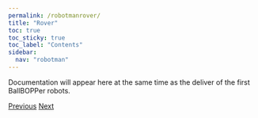 ```yaml
---
permalink: /robotmanrover/
title: "Rover"
toc: true
toc_sticky: true
toc_label: "Contents"
sidebar:
  nav: "robotman"
---
```


Documentation will appear here at the same time as the deliver of the first BallBOPPer robots.

  <nav class="pagination">
      <a href="/BallBOPPer/robotmanlauncher/" class="pagination--pager" title="Launcher Manual">Previous</a>
       <a href="/BallBOPPer/robotmanreloader/" class="pagination--pager" title="Reloader">Next</a>
  </nav>
